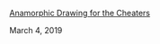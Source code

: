 [Anamorphic Drawing for the Cheaters](https://www.codeproject.com/Articles/1278552/Anamorphic-Drawing-for-the-Cheaters)

March 4, 2019 
